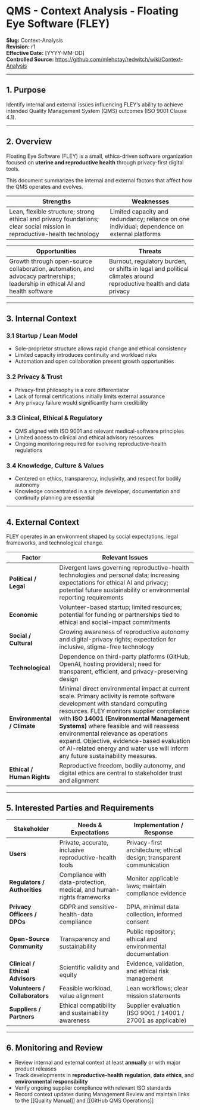 # **QMS - Context Analysis - Floating Eye Software (FLEY)**

**Slug:** Context-Analysis  
**Revision:** r1  
**Effective Date:** [YYYY-MM-DD]  
**Controlled Source:** https://github.com/mlehotay/redwitch/wiki/Context-Analysis  

---

## **1. Purpose**

Identify internal and external issues influencing FLEY’s ability to achieve intended Quality Management System (QMS) outcomes (ISO 9001 Clause 4.1).

---

## **2. Overview**

Floating Eye Software (FLEY) is a small, ethics-driven software organization focused on **uterine and reproductive health** through privacy-first digital tools.  

This document summarizes the internal and external factors that affect how the QMS operates and evolves.

| **Strengths** | **Weaknesses** |
| -------------- | -------------- |
| Lean, flexible structure; strong ethical and privacy foundations; clear social mission in reproductive-health technology | Limited capacity and redundancy; reliance on one individual; dependence on external platforms |

| **Opportunities** | **Threats** |
| ----------------- | ----------- |
| Growth through open-source collaboration, automation, and advocacy partnerships; leadership in ethical AI and health software | Burnout, regulatory burden, or shifts in legal and political climates around reproductive health and data privacy |

---

## **3. Internal Context**

### **3.1 Startup / Lean Model**

* Sole-proprietor structure allows rapid change and ethical consistency  
* Limited capacity introduces continuity and workload risks  
* Automation and open collaboration present growth opportunities  

### **3.2 Privacy & Trust**

* Privacy-first philosophy is a core differentiator  
* Lack of formal certifications initially limits external assurance  
* Any privacy failure would significantly harm credibility  

### **3.3 Clinical, Ethical & Regulatory**

* QMS aligned with ISO 9001 and relevant medical-software principles  
* Limited access to clinical and ethical advisory resources  
* Ongoing monitoring required for evolving reproductive-health regulations  

### **3.4 Knowledge, Culture & Values**

* Centered on ethics, transparency, inclusivity, and respect for bodily autonomy  
* Knowledge concentrated in a single developer; documentation and continuity planning are essential  

---

## **4. External Context**

FLEY operates in an environment shaped by social expectations, legal frameworks, and technological change.

| **Factor** | **Relevant Issues** |
|-------------|--------------------|
| **Political / Legal** | Divergent laws governing reproductive-health technologies and personal data; increasing expectations for ethical AI and privacy; potential future sustainability or environmental reporting requirements |
| **Economic** | Volunteer-based startup; limited resources; potential for funding or partnerships tied to ethical and social-impact commitments |
| **Social / Cultural** | Growing awareness of reproductive autonomy and digital-privacy rights; expectation for inclusive, stigma-free technology |
| **Technological** | Dependence on third-party platforms (GitHub, OpenAI, hosting providers); need for transparent, efficient, and privacy-preserving design |
| **Environmental / Climate** | Minimal direct environmental impact at current scale. Primary activity is remote software development with standard computing resources. FLEY monitors supplier compliance with **ISO 14001 (Environmental Management Systems)** where feasible and will reassess environmental relevance as operations expand. Objective, evidence-based evaluation of AI-related energy and water use will inform any future sustainability measures. |
| **Ethical / Human Rights** | Reproductive freedom, bodily autonomy, and digital ethics are central to stakeholder trust and alignment |

---

## **5. Interested Parties and Requirements**

| **Stakeholder** | **Needs & Expectations** | **Implementation / Response** |
| ---------------- | ------------------------ | ------------------------------ |
| **Users** | Private, accurate, inclusive reproductive-health tools | Privacy-first architecture; ethical design; transparent communication |
| **Regulators / Authorities** | Compliance with data-protection, medical, and human-rights frameworks | Monitor applicable laws; maintain compliance evidence |
| **Privacy Officers / DPOs** | GDPR and sensitive-health-data compliance | DPIA, minimal data collection, informed consent |
| **Open-Source Community** | Transparency and sustainability | Public repository; ethical and environmental documentation |
| **Clinical / Ethical Advisors** | Scientific validity and equity | Evidence, validation, and ethical risk management |
| **Volunteers / Collaborators** | Feasible workload, value alignment | Lean workflows; clear mission statements |
| **Suppliers / Partners** | Ethical compatibility and sustainability awareness | Supplier evaluation (ISO 9001 / 14001 / 27001 as applicable) |

---

## **6. Monitoring and Review**

* Review internal and external context at least **annually** or with major product releases  
* Track developments in **reproductive-health regulation**, **data ethics**, and **environmental responsibility**  
* Verify ongoing supplier compliance with relevant ISO standards  
* Record context updates during Management Review and maintain links to the [[Quality Manual]] and [[GitHub QMS Operations]]  
